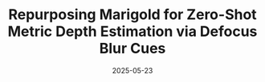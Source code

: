---
title: "Repurposing Marigold for Zero-Shot Metric Depth Estimation via Defocus Blur Cues"
collection: publications
permalink: /publication/marigold
authors: Chinmay Talegaonkar, Nikhil Gandudi Suresh, Zachary Novack, Yash Belhe, Priyanka Nagasamudra, Nicholas Antipa
excerpt: 'This work injects defocus blur cues at inference time into Marigold, a pre-trained diffusion model for zero-shot, scale-invariant monocular depth estimation (MDE), which effectively turns Marigold into a metric depth predictor in a training-free manner.'
date: 2025-05-23
# venue: ['Special Track on AI, Arts, and Creativity, International Joint Conference on Artificial Intelligence (IJCAI), 2025']
modifier: ['Spotlight (top 3.2%)']
# venue: ['International Conference on Learning Representations (ICLR), 2023', 'Spotlight at NeurIPS Workshop on The Benefits of Higher-Order Optimization in Machine Learning, 2022']
paperurl: 'https://arxiv.org/abs/2505.17358'
# code: 'https://github.com/i-need-sleep/mad'
abs_title: marigold_2025_abs
bib_title: marigold_2025_bib
pub_status: 'conference'
# website: 'https://huggingface.co/datasets/yongyizang/RUListening'
citation: "@inproceedings{talegaonkar2025repurposing,<br />
  title={Repurposing Marigold for Zero-Shot Metric Depth Estimation via Defocus Blur Cues},<br />
  author={Talegaonkar, Chinmay and Suresh, Nikhil Gandudi and Novack, Zachary<br />
  and Belhe, Yash and Nagasamudra, Priyanka and Antipa, Nicholas},
  booktitle={NeurIPS},<br />
  year={2025}<br />
}"
---